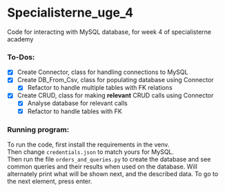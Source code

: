 # Specialisterne_uge_4

 Code for interacting with MySQL database, for week 4 of specialisterne academy

### To-Dos:

- [x] Create Connector, class for handling connections to MySQL
- [x] Create DB_From_Csv, class for populating database using Connector
  - [x] Refactor to handle multiple tables with FK relations
- [x] Create CRUD, class for making **relevant** CRUD calls using Connector
  - [x] Analyse database for relevant calls
  - [x] Refactor to handle tables with FK

### Running program:

To run the code, first install the requirements in the venv.  
Then change `credentials.json` to match yours for MySQL.  
Then run the file `orders_and_queries.py` to create the database and 
see common queries and their results when used on the database.
Will alternately print what will be shown next, and the described data.
To go to the next element, press enter.
